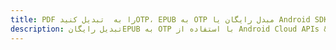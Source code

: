 ---title: PDF را به  تبدیل کنیدOTP، EPUB به OTP مبدل رایگان یا Android SDKdescription: تبدیل رایگانEPUB به OTP با استفاده از Android Cloud APIs & SDK همچنین اسناد PDF را در Cloud ایجاد، ویرایش و رندر کنید.---